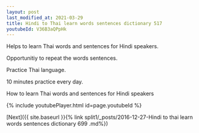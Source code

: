 ```yaml
---
layout: post
last_modified_at: 2021-03-29
title: Hindi to Thai learn words sentences dictionary 517 
youtubeId: V36B3aQPpHk
---
```

 
 
Helps to learn Thai words and sentences for Hindi speakers.

Opportunitiy to repeat the words sentences. 

Practice Thai language. 
 
10 minutes practice every day. 
 
How to learn Thai words and sentences for Hindi speakers 
 
{% include youtubePlayer.html id=page.youtubeId %}
 
 
[Next]({{ site.baseurl }}{% link  split1/_posts/2016-12-27-Hindi to thai learn words sentences dictionary 699 .md%})
 
